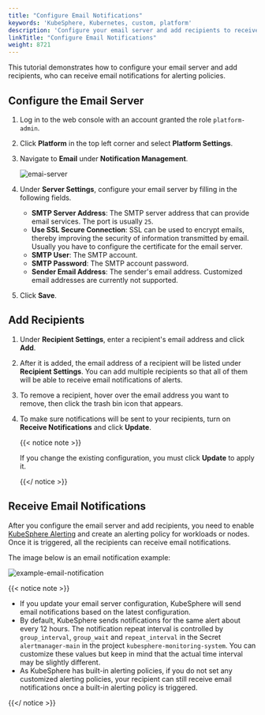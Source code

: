 ```yaml
---
title: "Configure Email Notifications"
keywords: 'KubeSphere, Kubernetes, custom, platform'
description: 'Configure your email server and add recipients to receive email notifications for alerting policies.'
linkTitle: "Configure Email Notifications"
weight: 8721
---
```


This tutorial demonstrates how to configure your email server and add recipients, who can receive email notifications for alerting policies.

## Configure the Email Server

1. Log in to the web console with an account granted the role  `platform-admin`.

2. Click **Platform** in the top left corner and select **Platform Settings**.

3. Navigate to **Email** under **Notification Management**.

   ![emai-server](/images/docs/cluster-administration/platform-settings/notification-management/configure-email/email-server.png)

4. Under **Server Settings**, configure your email server by filling in the following fields.

   - **SMTP Server Address**: The SMTP server address that can provide email services. The port is usually `25`.
   - **Use SSL Secure Connection**: SSL can be used to encrypt emails, thereby improving the security of information transmitted by email. Usually you have to configure the certificate for the email server.
   - **SMTP User**: The SMTP account.
   - **SMTP Password**: The SMTP account password.
   - **Sender Email Address**: The sender's email address. Customized email addresses are currently not supported.

5. Click **Save**.

## Add Recipients

1. Under **Recipient Settings**, enter a recipient's email address and click **Add**.

2. After it is added, the email address of a recipient will be listed under **Recipient Settings**. You can add multiple recipients so that all of them will be able to receive email notifications of alerts.

3. To remove a recipient, hover over the email address you want to remove, then click the trash bin icon that appears.

4. To make sure notifications will be sent to your recipients, turn on **Receive Notifications** and click **Update**.

   {{< notice note >}}

   If you change the existing configuration, you must click **Update** to apply it.

   {{</ notice >}} 

## Receive Email Notifications

After you configure the email server and add recipients, you need to enable [KubeSphere Alerting](../../../../pluggable-components/alerting/) and create an alerting policy for workloads or nodes. Once it is triggered, all the recipients can receive email notifications.

The image below is an email notification example:

![example-email-notification](/images/docs/cluster-administration/platform-settings/notification-management/configure-email/example-email-notification.png)

{{< notice note >}}

- If you update your email server configuration, KubeSphere will send email notifications based on the latest configuration.
- By default, KubeSphere sends notifications for the same alert about every 12 hours. The notification repeat interval is controlled by `group_interval`, `group_wait` and `repeat_interval` in the Secret `alertmanager-main` in the project `kubesphere-monitoring-system`. You can customize these values but keep in mind that the actual time interval may be slightly different.
- As KubeSphere has built-in alerting policies, if you do not set any customized alerting policies, your recipient can still receive email notifications once a built-in alerting policy is triggered.

{{</ notice >}} 

